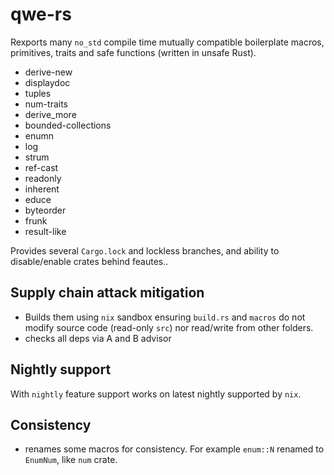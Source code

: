 # qwe-rs

Rexports many `no_std` compile time mutually compatible boilerplate macros, primitives, traits and safe functions (written in unsafe Rust).

- derive-new
- displaydoc
- tuples
- num-traits
- derive_more
- bounded-collections
- enumn
- log
- strum
- ref-cast
- readonly
- inherent
- educe
- byteorder
- frunk
- result-like

Provides several `Cargo.lock` and lockless branches, and ability to disable/enable crates behind feautes.. 

## Supply chain attack mitigation

- Builds them using `nix` sandbox ensuring `build.rs` and `macros` do not modify source code (read-only `src`) nor read/write from other folders.
- checks all deps via A and B advisor

## Nightly support

With `nightly` feature support works on latest  nightly supported by `nix`.

## Consistency

- renames some macros for consistency. For example `enum::N` renamed to `EnumNum`, like `num` crate.
